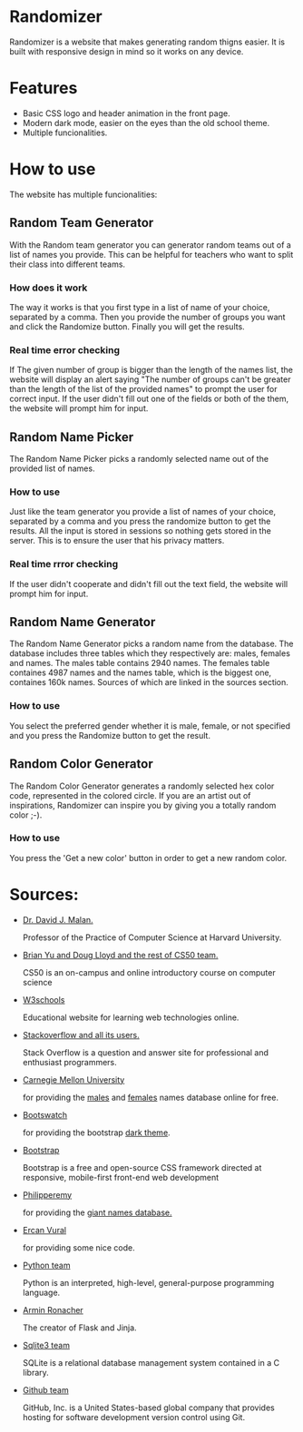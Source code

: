 # Randomizer
Randomizer is a website that makes generating random thigns easier. It is built with responsive design in mind so it works on any device.

# Features
* Basic CSS logo and header animation in the front page.
* Modern dark mode, easier on the eyes than the old school theme.
* Multiple funcionalities.

# How to use
The website has multiple funcionalities:
## Random Team Generator
With the Random team generator you can generator random teams out of a list of names you provide. This can be helpful for teachers who want to split their class into different teams.
### How does it work
The way it works is that you first type in a list of name of your choice, separated by a comma. Then you provide the number of groups you want and click the Randomize button. Finally you will get the results.
### Real time error checking
If The given number of group is bigger than the length of the names list, the website will display an alert saying "The number of groups can't be greater than the length of the list of the provided names" to prompt the user for correct input. If the user didn't fill out one of the fields or both of the them, the website will prompt him for input.
## Random Name Picker
The Random Name Picker picks a randomly selected name out of the provided list of names.
### How to use
Just like the team generator you provide a list of names of your choice, separated by a comma and you press the randomize button to get the results. All the input is stored in sessions so nothing gets stored in the server. This is to ensure the user that his privacy matters.
### Real time rrror checking
If the user didn't cooperate and didn't fill out the text field, the website will prompt him for input.
## Random Name Generator
The Random Name Generator picks a random name from the database. The database includes three tables which they respectively are: males, females and names.
The males table contains 2940 names. The females table containes 4987 names and the names table, which is the biggest one, containes 160k names. Sources of which are linked in the sources section.
### How to use
You select the preferred gender whether it is male, female, or not specified and you press the Randomize button to get the result.
## Random Color Generator
The Random Color Generator generates a randomly selected hex color code, represented in the colored circle. If you are an artist out of inspirations, Randomizer can inspire you by giving you a totally random color ;-).
### How to use
You press the 'Get a new color' button in order to get a new random color.

# Sources:
* [Dr. David J. Malan.](https://cs.harvard.edu/malan/)

     Professor of the Practice of Computer Science at Harvard University.
* [Brian Yu and Doug Lloyd and the rest of CS50 team.](https://cs50.harvard.edu/x/2020/)

    CS50 is an on-campus and online introductory course on computer science
* [W3schools](https://www.w3schools.com/)

    Educational website for learning web technologies online.
* [Stackoverflow and all its users.](https://stackoverflow.com/)

    Stack Overflow is a question and answer site for professional and enthusiast programmers.
* [Carnegie Mellon University](https://www.cmu.edu/)

    for providing the [males](http://www.cs.cmu.edu/afs/cs/project/ai-repository/ai/areas/nlp/corpora/names/male.txt) and [females](http://www.cs.cmu.edu/afs/cs/project/ai-repository/ai/areas/nlp/corpora/names/female.txt) names database online for free.
* [Bootswatch](https://bootswatch.com/) 

   for providing the bootstrap [dark theme](https://bootswatch.com/darkly/).
* [Bootstrap](https://getbootstrap.com/)

     Bootstrap is a free and open-source CSS framework directed at responsive, mobile-first front-end web development
* [Philipperemy](https://github.com/philipperemy)

    for providing the [giant names database.](https://github.com/philipperemy/name-dataset/blob/master/names_dataset/first_names.all.txt)
* [Ercan Vural](https://medium.com/@ercanvural.bm)

    for providing some nice code.
* [Python team](https://www.python.org/)

    Python is an interpreted, high-level, general-purpose programming language.
*  [Armin Ronacher](https://github.com/mitsuhiko)

    The creator of Flask and Jinja.
* [Sqlite3 team](https://www.sqlite.org/index.html)

    SQLite is a relational database management system contained in a C library.
* [Github team](https://github.com/)

    GitHub, Inc. is a United States-based global company that provides hosting for software development version control using Git.
